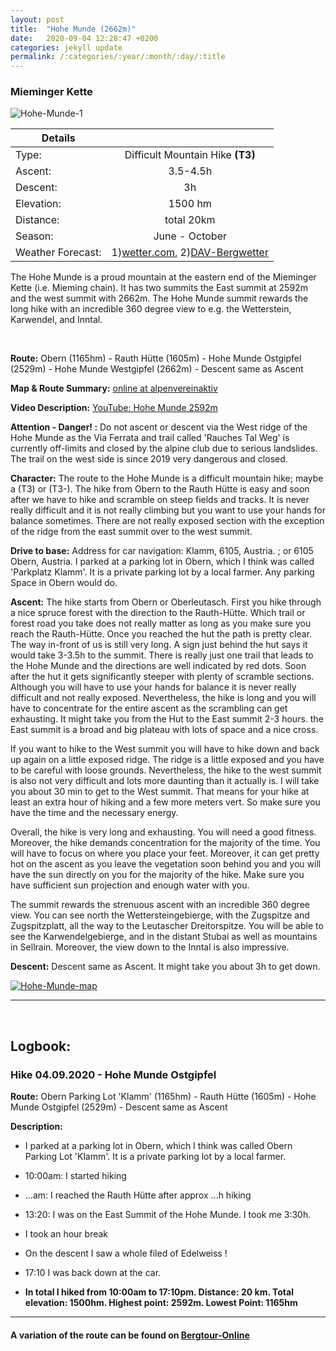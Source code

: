 ```yaml
---
layout: post
title:  "Hohe Munde (2662m)"
date:   2020-09-04 12:28:47 +0200
categories: jekyll update
permalink: /:categories/:year/:month/:day/:title
---
```

### Mieminger Kette
![Hohe-Munde-1](/hikingblog.github.io/assets/img/hiking/Hohe-Munde-1.jpg)



| Details       |               |
| ------------- |:-------------:|
| Type:         | Difficult Mountain Hike  **(T3)** |
| Ascent:       | 3.5-4.5h       |
| Descent:      | 3h      |
| Elevation:    | 1500 hm |
| Distance:     | total 20km       |
| Season:       |  June -  October |
| Weather Forecast:   | 1)[wetter.com](https://www.wetter.com/oesterreich/leutasch/ATAT30335.html), 2)[DAV-Bergwetter](https://www.alpenverein.de/DAV-Services/Bergwetter/Allgaeu-Karwendel-Ammergau-Zugspitze-Arlberg/Hohe-Munde/)|

The Hohe Munde is a proud mountain at the eastern end of the Mieminger Kette (i.e. Mieming chain). It has two summits the East summit at 2592m and the west summit with 2662m. The Hohe Munde summit rewards the long hike with an incredible 360 degree view to e.g. the Wetterstein, Karwendel, and Inntal.

<br>

**Route:**
Obern (1165hm) - Rauth Hütte (1605m) - Hohe Munde Ostgipfel (2529m) - Hohe Munde Westgipfel (2662m) - Descent same as Ascent

**Map & Route Summary:**   [online at alpenvereinaktiv](https://www.alpenvereinaktiv.com/de/tour/hohe-munde-ostgipfel-am-2020-09-04/186053227/#dm=1)

**Video Description:** [YouTube: Hohe Munde 2592m](https://www.youtube.com/watch?v=5edh-8bHIS4)

**Attention - Danger! :**
Do not ascent or descent via the West ridge of the Hohe Munde as the Via Ferrata and trail called 'Rauches Tal Weg' is currently off-limits and closed by the alpine club due to serious landslides. The trail on the west side is since 2019 very dangerous and closed.

**Character:** The route to the Hohe Munde is a difficult mountain hike; maybe a (T3) or (T3-). The hike from Obern to the Rauth Hütte is easy and soon after we have to hike and scramble on steep fields and tracks. It is never really difficult and it is not really climbing but you want to use your hands for balance sometimes. There are not really exposed section with the exception of the ridge from the east summit over to the west summit.

**Drive to base:**
Address for car navigation: Klamm, 6105, Austria. ; or 6105 Obern, Austria.
I parked at a parking lot in Obern, which I think was called 'Parkplatz Klamm'. It is a private parking lot by a local farmer. Any parking Space in Obern would do.


**Ascent:**
The hike starts from Obern or Oberleutasch. First you hike through a nice spruce forest with the direction to the Rauth-Hütte. Which trail or forest road you take does not really matter as long as you make sure you reach the Rauth-Hütte. Once you reached the hut the path is pretty clear. The way in-front of us is still very long. A sign just behind the hut says it would take 3-3.5h to the summit. There is really just one trail that leads to the Hohe Munde and the directions are well indicated by red dots. Soon after the hut it gets significantly steeper with plenty of scramble sections. Although you will have to use your hands for balance it is never really difficult and not really exposed. Nevertheless, the hike is long and you will have to concentrate for the entire ascent as the scrambling can get exhausting. It might take you from the Hut to the East summit 2-3 hours. the East summit is a broad and big plateau with lots of space and a nice cross.

If you want to hike to the West summit you will have to hike down and back up again on a little exposed ridge. The ridge is a little exposed and you have to be careful with loose grounds. Nevertheless, the hike to the west summit is also not very difficult and lots more daunting than it actually is. I will take you about 30 min to get to the West summit. That means for your hike at least an extra hour of hiking and a few more meters vert. So make sure you have the time and the necessary energy.

Overall, the hike is very long and exhausting. You will need a good fitness. Moreover, the hike demands concentration for the majority of the time. You will have to focus on where you place your feet. Moreover, it can get pretty hot on the ascent as you leave the vegetation soon behind you and you will have the sun directly on you for the majority of the hike. Make sure you have sufficient sun projection and enough water with you.

The summit rewards the strenuous ascent with an incredible 360 degree view. You can see north the Wettersteingebierge, with the Zugspitze and Zugspitzplatt, all the way to the Leutascher Dreitorspitze. You will be able to see the Karwendelgebierge, and in the distant Stubai as well as mountains in Sellrain. Moreover, the view down to the Inntal is also impressive.


**Descent:**
Descent same as Ascent. It might take you about 3h to get down.





[![Hohe-Munde-map](/hikingblog.github.io/assets/img/hiking/Hohe-Munde-map.jpg)](https://www.alpenvereinaktiv.com/de/tour/hohe-munde-ostgipfel-am-2020-09-04/186053227/#dm=1)



-------

<br>

## Logbook:

### Hike 04.09.2020 - Hohe Munde Ostgipfel
**Route:**  Obern Parking Lot 'Klamm' (1165hm) - Rauth Hütte (1605m) - Hohe Munde Ostgipfel (2529m) - Descent same as Ascent

**Description:**
- I parked at a parking lot in Obern, which I think was called Obern Parking Lot 'Klamm'. It is a private parking lot by a local farmer.
- 10:00am: I started hiking
- ...am: I reached the Rauth Hütte after approx ...h hiking
- 13:20: I was on the East Summit of the Hohe Munde. I took me 3:30h.
- I took an hour break
- On the descent I saw a whole filed of Edelweiss !
- 17:10 I was back down at the car.

- **In total I hiked from 10:00am to 17:10pm. Distance: 20 km. Total elevation: 1500hm. Highest point: 2592m. Lowest Point: 1165hm**


---

#### A variation of the route can be found on [Bergtour-Online](https://www.bergtour-online.de/bergtouren/bergwanderungen/schwer/hohe-munde-ueberschreitung/)
